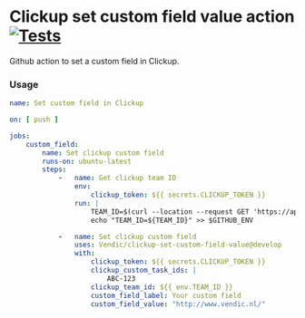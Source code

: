 # Clickup set custom field value action [![Tests](https://github.com/Vendic/clickup-set-custom-field-value/actions/workflows/tests.yml/badge.svg)](https://github.com/Vendic/clickup-set-custom-field-value/actions/workflows/tests.yml)
Github action to set a custom field in Clickup.

### Usage
```yml
name: Set custom field in Clickup

on: [ push ]

jobs:
    custom_field:
        name: Set clickup custom field
        runs-on: ubuntu-latest
        steps:
            -   name: Get clickup team ID
                env:
                    clickup_token: ${{ secrets.CLICKUP_TOKEN }}
                run: |
                    TEAM_ID=$(curl --location --request GET 'https://api.clickup.com/api/v2/team' --header "Authorization: $clickup_token" --header 'Content-Type: application/json' | jq -r "(.teams | first).id")
                    echo "TEAM_ID=${TEAM_ID}" >> $GITHUB_ENV

            -   name: Set clickup custom field
                uses: Vendic/clickup-set-custom-field-value@develop
                with:
                    clickup_token: ${{ secrets.CLICKUP_TOKEN }}
                    clickup_custom_task_ids: |
                        ABC-123
                    clickup_team_id: ${{ env.TEAM_ID }}
                    custom_field_label: Your custom field
                    custom_field_value: "http://www.vendic.nl/"
```
